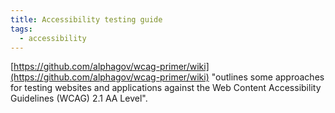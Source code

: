 ```yaml
---
title: Accessibility testing guide
tags:
  - accessibility
---
```


[https://github.com/alphagov/wcag-primer/wiki](https://github.com/alphagov/wcag-primer/wiki)
"outlines some approaches for testing websites and applications against the Web Content Accessibility Guidelines (WCAG) 2.1 AA Level".
